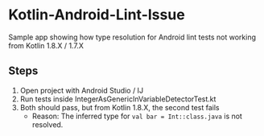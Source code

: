 # Kotlin-Android-Lint-Issue
Sample app showing how type resolution for Android lint tests not working from Kotlin 1.8.X / 1.7.X

## Steps
1. Open project with Android Studio / IJ
2. Run tests inside IntegerAsGenericInVariableDetectorTest.kt
3. Both should pass, but from Kotlin 1.8.X, the second test fails
   - Reason: The inferred type for `val bar = Int::class.java` is not resolved.
